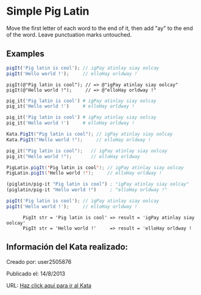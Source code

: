 # Simple Pig Latin
Move the first letter of each word to the end of it, then add "ay" to the end of the word. Leave punctuation marks untouched.

## Examples

```javascript
pigIt('Pig latin is cool'); // igPay atinlay siay oolcay
pigIt('Hello world !');     // elloHay orldway !
```
```objc
pigIt(@"Pig latin is cool"); // => @"igPay atinlay siay oolcay"
pigIt(@"Hello world !");     // => @"elloHay orldway !"
```
```ruby
pig_it('Pig latin is cool') # igPay atinlay siay oolcay
pig_it('Hello world !')     # elloHay orldway !
```
```python
pig_it('Pig latin is cool') # igPay atinlay siay oolcay
pig_it('Hello world !')     # elloHay orldway !
```
```csharp
Kata.PigIt("Pig latin is cool"); // igPay atinlay siay oolcay
Kata.PigIt("Hello world !");     // elloHay orldway !
```
```C++
pig_it("Pig latin is cool");   // igPay atinlay siay oolcay
pig_it("Hello world !");       // elloHay orldway
```
```Java
PigLatin.pigIt('Pig latin is cool'); // igPay atinlay siay oolcay
PigLatin.pigIt('Hello world !');     // elloHay orldway !
```
```clojure
(piglatin/pig-it "Pig latin is cool") ; "igPay atinlay siay oolcay"
(piglatin/pig-it "Hello world !")     ; "elloHay orldway !"
```
```typescript
pigIt('Pig latin is cool'); // igPay atinlay siay oolcay
pigIt('Hello world !');     // elloHay orldway !
```
```cobol
      PigIt str = 'Pig latin is cool' => result = 'igPay atinlay siay oolcay'
      PigIt str = 'Hello world !'     => result = 'elloHay orldway !
```


## Información del Kata realizado:
Creado por: user2505876

Publicado el: 14/8/2013

URL: [Haz click aquí para ir al Kata](https://www.codewars.com/kata/520b9d2ad5c005041100000f)